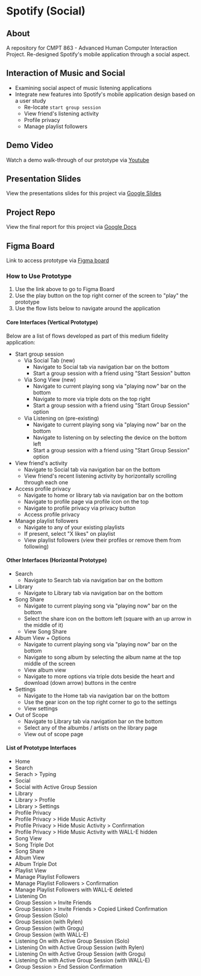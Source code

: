 # Spotify (Social)

## About

A repository for CMPT 863 - Advanced Human Computer Interaction Project. Re-designed Spotify's mobile application through a social aspect.

## Interaction of Music and Social

- Examining social aspect of music listening applications 
- Integrate new features into Spotify's mobile application design based on a user study
  - Re-locate `start group session`
  - View friend's listening activity
  - Profile privacy
  - Manage playlist followers

## Demo Video

Watch a demo walk-through of our prototype via [Youtube](https://youtu.be/iSRjOnKSOWs)

## Presentation Slides

View the presentations slides for this project via [Google Slides](https://docs.google.com/presentation/d/12nTpo6qFvet-5R4vzhUarRXkupSxk5GdoeD26tg1Hyg/edit?usp=sharing)

## Project Repo

View the final report for this project via [Google Docs](https://docs.google.com/document/d/1cyDYI-WDcpi1v6RoCvNtQaEsn8-OdZhZJshgqMvh4c4/edit?usp=sharing)

## Figma Board

Link to access prototype via [Figma board](https://www.figma.com/file/bUxub7VD15TZPONTqbKssz/CMPT863-Spotify?node-id=0%3A1)

### How to Use Prototype 

1. Use the link above to go to Figma Board
2. Use the play button on the top right corner of the screen to "play" the prototype
3. Use the flow lists below to navigate around the application 

#### Core Interfaces (Vertical Prototype)

Below are a list of flows developed as part of this medium fidelity application:

- Start group session
  - Via Social Tab (new)
    - Navigate to Social tab via navigation bar on the bottom
    - Start a group session with a friend using "Start Session" button
  - Via Song View (new)
    - Navigate to current playing song via "playing now" bar on the bottom
    - Navigate to more via triple dots on the top right
    - Start a group session with a friend using "Start Group Session" option
  - Via Listening on (pre-existing)
    - Navigate to current playing song via "playing now" bar on the bottom
    - Navigate to listening on by selecting the device on the bottom left 
    - Start a group session with a friend using "Start Group Session" option
- View friend's activity
  - Navigate to Social tab via navigation bar on the bottom
  - View friend's recent listening activity by horizontally scrolling through each one 
- Access profile privacy
  - Navigate to home or library tab via navigation bar on the bottom
  - Navigate to profile page via profile icon on the top 
  - Navigate to profile privacy via privacy button
  - Access profile privacy 
- Manage playlist followers
  - Navigate to any of your existing playlists
  - If present, select "X likes" on playlist
  - View playlist followers (view their profiles or remove them from following)

#### Other Interfaces (Horizontal Prototype)
- Search 
  - Navigate to Search tab via navigation bar on the bottom
- Library
  - Navigate to Library tab via navigation bar on the bottom
- Song Share
  - Navigate to current playing song via "playing now" bar on the bottom
  - Select the share icon on the bottom left (square with an up arrow in the middle of it)
  - View Song Share 
- Album View + Options
  - Navigate to current playing song via "playing now" bar on the bottom
  - Navigate to song album by selecting the album name at the top middle of the screen 
  - View album view
  - Navigate to more options via triple dots beside the heart and download (down arrow) buttons in the centre
- Settings
  - Navigate to the Home tab via navigation bar on the bottom
  - Use the gear icon on the top right corner to go to the settings
  - View settings
- Out of Scope 
  - Navigate to Library tab via navigation bar on the bottom
  - Select any of the albumbs / artists on the library page
  - View out of scope page

#### List of Prototype Interfaces 

- Home
- Search
- Serach > Typing
- Social
- Social with Active Group Session
- Library
- Library > Profile 
- Library > Settings
- Profile Privacy
- Profile Privacy > Hide Music Activity 
- Profile Privacy > Hide Music Activity > Confirmation 
- Profile Privacy > Hide Music Activity with WALL-E hidden
- Song View
- Song Triple Dot
- Song Share
- Album View
- Album Triple Dot
- Playlist View
- Manage Playlist Followers
- Manage Playlist Followers > Confirmation
- Manage Playlist Followers with WALL-E deleted
- Listening On
- Group Session > Invite Friends
- Group Session > Invite Friends > Copied Linked Confirmation
- Group Session (Solo)
- Group Session (with Rylen)
- Group Session (with Grogu)
- Group Session (with WALL-E)
- Listening On with Active Group Session (Solo)
- Listening On with Active Group Session (with Rylen)
- Listening On with Active Group Session (with Grogu)
- Listening On with Active Group Session (with WALL-E)
- Group Session > End Session Confirmation



